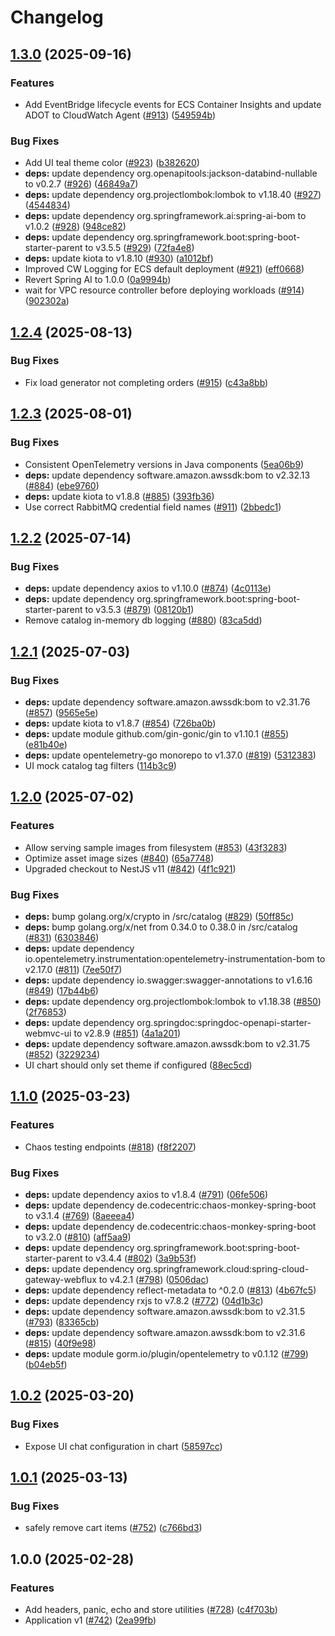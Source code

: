 # Changelog

## [1.3.0](https://github.com/aws-containers/retail-store-sample-app/compare/v1.2.4...v1.3.0) (2025-09-16)


### Features

* Add EventBridge lifecycle events for ECS Container Insights and update ADOT to CloudWatch Agent ([#913](https://github.com/aws-containers/retail-store-sample-app/issues/913)) ([549594b](https://github.com/aws-containers/retail-store-sample-app/commit/549594bf1f47d16f19a02ce040b55e4353dd8be6))


### Bug Fixes

* Add UI teal theme color ([#923](https://github.com/aws-containers/retail-store-sample-app/issues/923)) ([b382620](https://github.com/aws-containers/retail-store-sample-app/commit/b382620fcc7753b0e9c5256e972bc0844e8d9039))
* **deps:** update dependency org.openapitools:jackson-databind-nullable to v0.2.7 ([#926](https://github.com/aws-containers/retail-store-sample-app/issues/926)) ([46849a7](https://github.com/aws-containers/retail-store-sample-app/commit/46849a74089f06acad31222b6c4d7cdb8da32984))
* **deps:** update dependency org.projectlombok:lombok to v1.18.40 ([#927](https://github.com/aws-containers/retail-store-sample-app/issues/927)) ([4544834](https://github.com/aws-containers/retail-store-sample-app/commit/454483476947cc4e911f707969fdb898b4e9ae62))
* **deps:** update dependency org.springframework.ai:spring-ai-bom to v1.0.2 ([#928](https://github.com/aws-containers/retail-store-sample-app/issues/928)) ([948ce82](https://github.com/aws-containers/retail-store-sample-app/commit/948ce82b2192135ca5c69bb4582011f176dbda1b))
* **deps:** update dependency org.springframework.boot:spring-boot-starter-parent to v3.5.5 ([#929](https://github.com/aws-containers/retail-store-sample-app/issues/929)) ([72fa4e8](https://github.com/aws-containers/retail-store-sample-app/commit/72fa4e8f15253cce61c15657d0a396d3c95d5b50))
* **deps:** update kiota to v1.8.10 ([#930](https://github.com/aws-containers/retail-store-sample-app/issues/930)) ([a1012bf](https://github.com/aws-containers/retail-store-sample-app/commit/a1012bf29c862c4e91acf4fbd2547e62af95132a))
* Improved CW Logging for ECS default deployment ([#921](https://github.com/aws-containers/retail-store-sample-app/issues/921)) ([eff0668](https://github.com/aws-containers/retail-store-sample-app/commit/eff06680c3639acda4d878a2f01d68216955be95))
* Revert Spring AI to 1.0.0 ([0a9994b](https://github.com/aws-containers/retail-store-sample-app/commit/0a9994b447e0e5e44c092eb0d5b4940bbe829e62))
* wait for VPC resource controller before deploying workloads ([#914](https://github.com/aws-containers/retail-store-sample-app/issues/914)) ([902302a](https://github.com/aws-containers/retail-store-sample-app/commit/902302a84aa52f9a0a84f8b807d7918deccee6d4))

## [1.2.4](https://github.com/aws-containers/retail-store-sample-app/compare/v1.2.3...v1.2.4) (2025-08-13)


### Bug Fixes

* Fix load generator not completing orders ([#915](https://github.com/aws-containers/retail-store-sample-app/issues/915)) ([c43a8bb](https://github.com/aws-containers/retail-store-sample-app/commit/c43a8bb753008b860b59c795622e3e327233c398))

## [1.2.3](https://github.com/aws-containers/retail-store-sample-app/compare/v1.2.2...v1.2.3) (2025-08-01)


### Bug Fixes

* Consistent OpenTelemetry versions in Java components ([5ea06b9](https://github.com/aws-containers/retail-store-sample-app/commit/5ea06b9900d2d4878f560673c3664cb1386d7fb9))
* **deps:** update dependency software.amazon.awssdk:bom to v2.32.13 ([#884](https://github.com/aws-containers/retail-store-sample-app/issues/884)) ([ebe9760](https://github.com/aws-containers/retail-store-sample-app/commit/ebe9760c6bda84e83dd38544384d30bc6d3ea9c9))
* **deps:** update kiota to v1.8.8 ([#885](https://github.com/aws-containers/retail-store-sample-app/issues/885)) ([393fb36](https://github.com/aws-containers/retail-store-sample-app/commit/393fb3697e3ca9dc67bb3d95b72e3e38b41f95b7))
* Use correct RabbitMQ credential field names ([#911](https://github.com/aws-containers/retail-store-sample-app/issues/911)) ([2bbedc1](https://github.com/aws-containers/retail-store-sample-app/commit/2bbedc12863ec36bec65598d6f64b259530517f9))

## [1.2.2](https://github.com/aws-containers/retail-store-sample-app/compare/v1.2.1...v1.2.2) (2025-07-14)


### Bug Fixes

* **deps:** update dependency axios to v1.10.0 ([#874](https://github.com/aws-containers/retail-store-sample-app/issues/874)) ([4c0113e](https://github.com/aws-containers/retail-store-sample-app/commit/4c0113e8144252a068b199a7c00c0924ac52fb90))
* **deps:** update dependency org.springframework.boot:spring-boot-starter-parent to v3.5.3 ([#879](https://github.com/aws-containers/retail-store-sample-app/issues/879)) ([08120b1](https://github.com/aws-containers/retail-store-sample-app/commit/08120b10d311d5b30bbf3b30f7a80537ec61b912))
* Remove catalog in-memory db logging ([#880](https://github.com/aws-containers/retail-store-sample-app/issues/880)) ([83ca5dd](https://github.com/aws-containers/retail-store-sample-app/commit/83ca5dd7f7c30c4b752d9feca12f14a18b93f231))

## [1.2.1](https://github.com/aws-containers/retail-store-sample-app/compare/v1.2.0...v1.2.1) (2025-07-03)


### Bug Fixes

* **deps:** update dependency software.amazon.awssdk:bom to v2.31.76 ([#857](https://github.com/aws-containers/retail-store-sample-app/issues/857)) ([9565e5e](https://github.com/aws-containers/retail-store-sample-app/commit/9565e5e386c4c7e6863c1691c70d6f6151901152))
* **deps:** update kiota to v1.8.7 ([#854](https://github.com/aws-containers/retail-store-sample-app/issues/854)) ([726ba0b](https://github.com/aws-containers/retail-store-sample-app/commit/726ba0b484fed0573aaf76b0c13ead590f24ebdd))
* **deps:** update module github.com/gin-gonic/gin to v1.10.1 ([#855](https://github.com/aws-containers/retail-store-sample-app/issues/855)) ([e81b40e](https://github.com/aws-containers/retail-store-sample-app/commit/e81b40e88c1286c86f705b68f1b4b16995a24cd7))
* **deps:** update opentelemetry-go monorepo to v1.37.0 ([#819](https://github.com/aws-containers/retail-store-sample-app/issues/819)) ([5312383](https://github.com/aws-containers/retail-store-sample-app/commit/531238309930200fdd1dd58200619c91d56a7f6e))
* UI mock catalog tag filters ([114b3c9](https://github.com/aws-containers/retail-store-sample-app/commit/114b3c9584c7ac49be19868ce33e2c51b5f17916))

## [1.2.0](https://github.com/aws-containers/retail-store-sample-app/compare/v1.1.0...v1.2.0) (2025-07-02)


### Features

* Allow serving sample images from filesystem ([#853](https://github.com/aws-containers/retail-store-sample-app/issues/853)) ([43f3283](https://github.com/aws-containers/retail-store-sample-app/commit/43f3283f84ad0db99f75fa05e7eb7130c56d149e))
* Optimize asset image sizes ([#840](https://github.com/aws-containers/retail-store-sample-app/issues/840)) ([65a7748](https://github.com/aws-containers/retail-store-sample-app/commit/65a7748dfd99a1392baf788d2a059228a35062ce))
* Upgraded checkout to NestJS v11 ([#842](https://github.com/aws-containers/retail-store-sample-app/issues/842)) ([4f1c921](https://github.com/aws-containers/retail-store-sample-app/commit/4f1c921320061e6e7716a14409fa3c640c98a917))


### Bug Fixes

* **deps:** bump golang.org/x/crypto in /src/catalog ([#829](https://github.com/aws-containers/retail-store-sample-app/issues/829)) ([50ff85c](https://github.com/aws-containers/retail-store-sample-app/commit/50ff85c654aa7f4c4469d8fb27a28c2c96988214))
* **deps:** bump golang.org/x/net from 0.34.0 to 0.38.0 in /src/catalog ([#831](https://github.com/aws-containers/retail-store-sample-app/issues/831)) ([6303846](https://github.com/aws-containers/retail-store-sample-app/commit/63038463f862f2d18518c17b72355f53cf5b173c))
* **deps:** update dependency io.opentelemetry.instrumentation:opentelemetry-instrumentation-bom to v2.17.0 ([#811](https://github.com/aws-containers/retail-store-sample-app/issues/811)) ([7ee50f7](https://github.com/aws-containers/retail-store-sample-app/commit/7ee50f71c86fe8bf27f5b7d3651e44d59c11086a))
* **deps:** update dependency io.swagger:swagger-annotations to v1.6.16 ([#849](https://github.com/aws-containers/retail-store-sample-app/issues/849)) ([17b44b6](https://github.com/aws-containers/retail-store-sample-app/commit/17b44b655bdd8011bc65d38301b720588042ead2))
* **deps:** update dependency org.projectlombok:lombok to v1.18.38 ([#850](https://github.com/aws-containers/retail-store-sample-app/issues/850)) ([2f76853](https://github.com/aws-containers/retail-store-sample-app/commit/2f768538e9ad409dba0ae4b1b83f76e3b0aed8b0))
* **deps:** update dependency org.springdoc:springdoc-openapi-starter-webmvc-ui to v2.8.9 ([#851](https://github.com/aws-containers/retail-store-sample-app/issues/851)) ([4a1a201](https://github.com/aws-containers/retail-store-sample-app/commit/4a1a2014222dd549850352f78851646830693143))
* **deps:** update dependency software.amazon.awssdk:bom to v2.31.75 ([#852](https://github.com/aws-containers/retail-store-sample-app/issues/852)) ([3229234](https://github.com/aws-containers/retail-store-sample-app/commit/32292347ae4b7ffd2172e4b17ef5210966527d64))
* UI chart should only set theme if configured ([88ec5cd](https://github.com/aws-containers/retail-store-sample-app/commit/88ec5cd95722d5e164ddafdc1eb230d233667c4f))

## [1.1.0](https://github.com/aws-containers/retail-store-sample-app/compare/v1.0.2...v1.1.0) (2025-03-23)


### Features

* Chaos testing endpoints ([#818](https://github.com/aws-containers/retail-store-sample-app/issues/818)) ([f8f2207](https://github.com/aws-containers/retail-store-sample-app/commit/f8f22078ea67049144bc2d59efc7a60c730c67f0))


### Bug Fixes

* **deps:** update dependency axios to v1.8.4 ([#791](https://github.com/aws-containers/retail-store-sample-app/issues/791)) ([06fe506](https://github.com/aws-containers/retail-store-sample-app/commit/06fe506a860bdadbe7fa69251b87ff62878f7f5d))
* **deps:** update dependency de.codecentric:chaos-monkey-spring-boot to v3.1.4 ([#769](https://github.com/aws-containers/retail-store-sample-app/issues/769)) ([8aeeea4](https://github.com/aws-containers/retail-store-sample-app/commit/8aeeea4ec3bbd6ec93c3a13aea43d15d805c0c3c))
* **deps:** update dependency de.codecentric:chaos-monkey-spring-boot to v3.2.0 ([#810](https://github.com/aws-containers/retail-store-sample-app/issues/810)) ([aff5aa9](https://github.com/aws-containers/retail-store-sample-app/commit/aff5aa94a81923765d38f3a4dd7b639706be1563))
* **deps:** update dependency org.springframework.boot:spring-boot-starter-parent to v3.4.4 ([#802](https://github.com/aws-containers/retail-store-sample-app/issues/802)) ([3a9b53f](https://github.com/aws-containers/retail-store-sample-app/commit/3a9b53f1a1387ea0bfeabd7d6495983f15922ac3))
* **deps:** update dependency org.springframework.cloud:spring-cloud-gateway-webflux to v4.2.1 ([#798](https://github.com/aws-containers/retail-store-sample-app/issues/798)) ([0506dac](https://github.com/aws-containers/retail-store-sample-app/commit/0506dac93cb109d12665c418b3412db3d2eca53b))
* **deps:** update dependency reflect-metadata to ^0.2.0 ([#813](https://github.com/aws-containers/retail-store-sample-app/issues/813)) ([4b67fc5](https://github.com/aws-containers/retail-store-sample-app/commit/4b67fc57514596585c7d4aa5d75042f6a6dd95ba))
* **deps:** update dependency rxjs to v7.8.2 ([#772](https://github.com/aws-containers/retail-store-sample-app/issues/772)) ([04d1b3c](https://github.com/aws-containers/retail-store-sample-app/commit/04d1b3c3a7e0a75252ec26d99c5ca488e84b7fbe))
* **deps:** update dependency software.amazon.awssdk:bom to v2.31.5 ([#793](https://github.com/aws-containers/retail-store-sample-app/issues/793)) ([83365cb](https://github.com/aws-containers/retail-store-sample-app/commit/83365cb236b055a61d559896e27ffec7478e7169))
* **deps:** update dependency software.amazon.awssdk:bom to v2.31.6 ([#815](https://github.com/aws-containers/retail-store-sample-app/issues/815)) ([40f9e98](https://github.com/aws-containers/retail-store-sample-app/commit/40f9e98af9395dabb2278f5f6f246caa7cf5b413))
* **deps:** update module gorm.io/plugin/opentelemetry to v0.1.12 ([#799](https://github.com/aws-containers/retail-store-sample-app/issues/799)) ([b04eb5f](https://github.com/aws-containers/retail-store-sample-app/commit/b04eb5f984ea6c408165e988f7f25c80da9d2b85))

## [1.0.2](https://github.com/aws-containers/retail-store-sample-app/compare/v1.0.1...v1.0.2) (2025-03-20)


### Bug Fixes

* Expose UI chat configuration in chart ([58597cc](https://github.com/aws-containers/retail-store-sample-app/commit/58597cc9206758f95cf50f6b37df02fa828059d1))

## [1.0.1](https://github.com/aws-containers/retail-store-sample-app/compare/v1.0.0...v1.0.1) (2025-03-13)


### Bug Fixes

* safely remove cart items ([#752](https://github.com/aws-containers/retail-store-sample-app/issues/752)) ([c766bd3](https://github.com/aws-containers/retail-store-sample-app/commit/c766bd3a9f2b24395f3a1276e0a1bc9fc7804f0d))

## 1.0.0 (2025-02-28)


### Features

* Add headers, panic, echo and store utilities ([#728](https://github.com/aws-containers/retail-store-sample-app/issues/728)) ([c4f703b](https://github.com/aws-containers/retail-store-sample-app/commit/c4f703bc78bd832116a78e78bf44024aa5c361ca))
* Application v1 ([#742](https://github.com/aws-containers/retail-store-sample-app/issues/742)) ([2ea99fb](https://github.com/aws-containers/retail-store-sample-app/commit/2ea99fbf94c891c4da166c2527f082ab5c621240))
